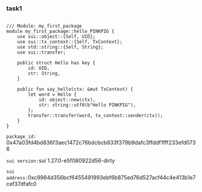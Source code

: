 ### task1
```move

/// Module: my_first_package
module my_first_package::hello_PINKPIG {
    use sui::object::{Self, UID};
    use sui::tx_context::{Self, TxContext};
    use std::string::{Self, String};
    use sui::transfer;

    public struct Hello has key {
        id: UID,
        str: String,
    }

    public fun say_hello(ctx: &mut TxContext) {
        let word = Hello {
            id: object::new(ctx),
            str: string::utf8(b"Hello PINKPIG"),
        };
        transfer::transfer(word, tx_context::sender(ctx));
    }
}

```
`package_id:` 0x47a03fd4bd836f3aec1472c76bdcbcb833f379b9dafc3ffddf1fff233efd0736

`sui version:`sui 1.27.0-e5f080922d56-dirty

`sui address:`0xc9984d356bcf6455491993ebf6b875ed76d527acf44c4e413b1e7cef37dfafc0

